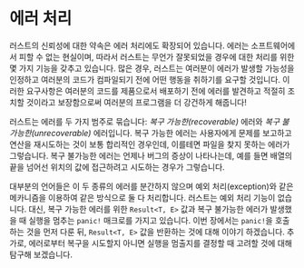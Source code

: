 # 에러 처리

러스트의 신뢰성에 대한 약속은 에러 처리에도 확장되어 있습니다. 에러는 소프트웨어에서 피할 수 없는 현실이며,
따라서 러스트는 무언가 잘못되었을 경우에 대한 처리를 위한 몇 가지 기능을 갖추고 있습니다. 많은 경우,
러스트는 여러분이 에러가 발생할 가능성을 인정하고 여러분의 코드가 컴파일되기 전에 어떤 행동을 취하기를
요구할 것입니다. 이러한 요구사항은 여러분의 코드를 제품으로서 배포하기 전에 에러를 발견하고 적절히 조치할
것이라고 보장함으로써 여러분의 프로그램을 더 강건하게 해줍니다!

러스트는 에러를 두 가지 범주로 묶습니다: *복구 가능한(recoverable)* 에러와
*복구 불가능한(unrecoverable)* 에러입니다. 복구 가능한 에러는 사용자에게 문제를 보고하고 연산을
재시도하는 것이 보통 합리적인 경우인데, 이를테면 파일을 찾지 못하는 에러가 그렇습니다. 복구 불가능한
에러는 언제나 버그의 증상이 나타나는데, 예를 들면 배열의 끝을 넘어선 위치의 값에 접근하려고 시도하는
경우가 그렇습니다.

대부분의 언어들은 이 두 종류의 에러를 분간하지 않으며 예외 처리(exception)와 같은 메카니즘을
이용하여 같은 방식으로 둘 다 처리합니다. 러스트는 예외 처리 기능이 없습니다. 대신, 복구 가능한 에러를
위한 `Result<T, E>` 값과 복구 불가능한 에러가 발생했을 때 실행을 멈추는 `panic!` 매크로를 가지고
있습니다. 이번 장에서는 `panic!`을 호출하는 것을 먼저 다룬 뒤, `Result<T, E>` 값을 반환하는
것에 대해 이야기 하겠습니다. 추가로, 에러로부터 복구을 시도할지 아니면 실행을 멈출지를 결정할 때
고려할 것에 대해 탐구해 보겠습니다.
